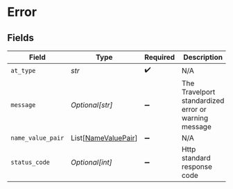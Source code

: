# Error


## Fields

| Field                                                       | Type                                                        | Required                                                    | Description                                                 | Example                                                     |
| ----------------------------------------------------------- | ----------------------------------------------------------- | ----------------------------------------------------------- | ----------------------------------------------------------- | ----------------------------------------------------------- |
| `at_type`                                                   | *str*                                                       | :heavy_check_mark:                                          | N/A                                                         | Error                                                       |
| `message`                                                   | *Optional[str]*                                             | :heavy_minus_sign:                                          | The Travelport standardized error or warning message        |                                                             |
| `name_value_pair`                                           | List[[NameValuePair](../../models/errors/namevaluepair.md)] | :heavy_minus_sign:                                          | N/A                                                         |                                                             |
| `status_code`                                               | *Optional[int]*                                             | :heavy_minus_sign:                                          | Http standard response code                                 |                                                             |